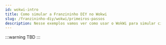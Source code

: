 ```yaml
---
id: wokwi-intro
title: Como simular a Franzininho DIY no Wokwi
slug: /franzininho-diy/wokwi/primeiros-passos
description: Nesse exemplos vamos ver como usar o WokWi para simular circuitos com a Franzininho DIY
---
```


:::warning TBD
:::